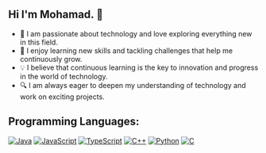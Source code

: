 ## Hi I'm Mohamad.  👋

- 🌟 I am passionate about technology and love exploring everything new in this field.
- 🚀 I enjoy learning new skills and tackling challenges that help me continuously grow.
- 💡 I believe that continuous learning is the key to innovation and progress in the world of technology.
- 🔍 I am always eager to deepen my understanding of technology and work on exciting projects.

## Programming Languages:

[![Java](https://img.shields.io/badge/Java-orange?style=for-the-badge&logo=java&logoColor=white)]()
[![JavaScript](https://img.shields.io/badge/JavaScript-yellow?style=for-the-badge&logo=javascript&logoColor=black)]()
[![TypeScript](https://img.shields.io/badge/TypeScript-blue?style=for-the-badge&logo=typescript&logoColor=white)]()
[![C++](https://img.shields.io/badge/C++-00599C?style=for-the-badge&logo=c%2B%2B&logoColor=white)]()
[![Python](https://img.shields.io/badge/Python-3776AB?style=for-the-badge&logo=python&logoColor=white)]()
[![C](https://img.shields.io/badge/C-gray?style=for-the-badge&logo=c&logoColor=white)]()

    
<!--
**ha ck3rhoms/hack3rhoms** is a ✨ _special_ ✨ repository because its `README.md` (this file) appears on your GitHub profile.

Here are some ideas to get you started:

- 🔭 I’m currently working on ...
- 🌱 I’m currently learning ...
- 👯 I’m looking to collaborate on ...
- 🤔 I’m looking for help with ...
- 💬 Ask me about ...
- 📫 How to reach me: ...
- 😄 Pronouns: ...
- ⚡ Fun fact: ...
-->
